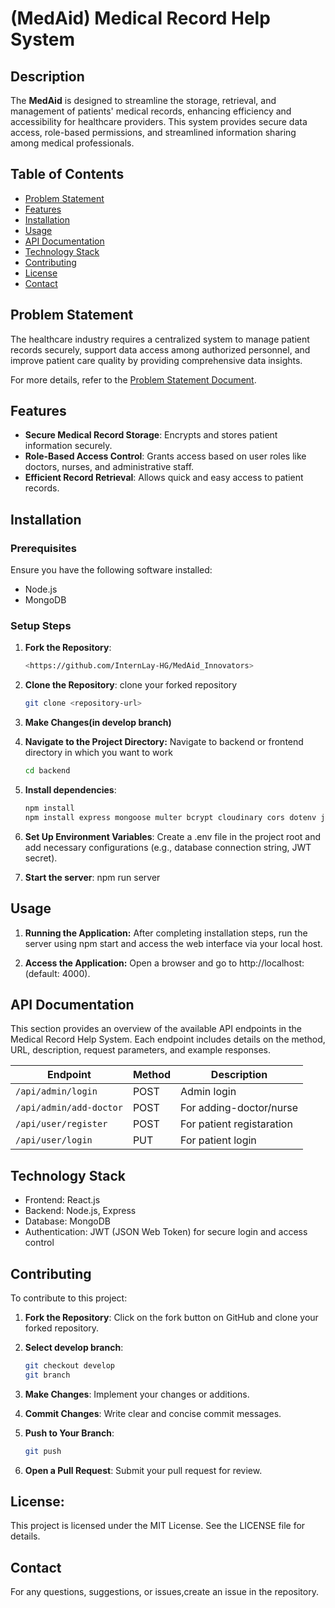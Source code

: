 # (MedAid) Medical Record Help System

## Description
The **MedAid** is designed to streamline the storage, retrieval, and management of patients' medical records, enhancing efficiency and accessibility for healthcare providers. This system provides secure data access, role-based permissions, and streamlined information sharing among medical professionals.

## Table of Contents
- [Problem Statement](#problem-statement)
- [Features](#features)
- [Installation](#installation)
- [Usage](#usage)
- [API Documentation](#api-documentation)
- [Technology Stack](#technology-stack)
- [Contributing](#contributing)
- [License](#license)
- [Contact](#contact)

## Problem Statement
The healthcare industry requires a centralized system to manage patient records securely, support data access among authorized personnel, and improve patient care quality by providing comprehensive data insights.

For more details, refer to the [Problem Statement Document](https://github.com/InternLay-HG/Problem-Statements/blob/main/P10%20%20%20%20Medical-Record-Help-System-srs.md).

## Features
- **Secure Medical Record Storage**: Encrypts and stores patient information securely.
- **Role-Based Access Control**: Grants access based on user roles like doctors, nurses, and administrative staff.
- **Efficient Record Retrieval**: Allows quick and easy access to patient records.

## Installation

### Prerequisites
Ensure you have the following software installed:
- Node.js
- MongoDB

### Setup Steps
1. **Fork the Repository**:
   ```bash
   <https://github.com/InternLay-HG/MedAid_Innovators>

2. **Clone the Repository**:
   clone your forked repository
   ```bash
   git clone <repository-url>

3. **Make Changes(in develop branch)**

4. **Navigate to the Project Directory:**
    Navigate to backend or frontend directory in which you want to work 
    ```bash
    cd backend

5. **Install dependencies**:
    ```bash
    npm install
    npm install express mongoose multer bcrypt cloudinary cors dotenv jsonwebtoken nodemon validator

6. **Set Up Environment Variables**:
    Create a .env file in the project root and add necessary configurations (e.g., database connection string, JWT secret).

7. **Start the server**:
    npm run server

## Usage

1. **Running the Application:**
    After completing installation steps, run the server using npm start and access the web interface via your local host.

1. **Access the Application:**
    Open a browser and go to http://localhost:<PORT> (default: 4000).

## API Documentation

This section provides an overview of the available API endpoints in the Medical Record Help System. Each endpoint includes details on the method, URL, description, request parameters, and example responses.

| Endpoint                   | Method | Description                               |
|----------------------------|--------|-------------------------------------------|
| `/api/admin/login`         | POST   | Admin login                               |
| `/api/admin/add-doctor`    | POST   | For adding-doctor/nurse                   |
| `/api/user/register`       | POST   | For patient registaration                 |
| `/api/user/login`          | PUT    | For patient login                         |

## Technology Stack

- Frontend: React.js
- Backend: Node.js, Express
- Database: MongoDB
- Authentication: JWT (JSON Web Token) for secure login and access control

## Contributing

To contribute to this project:
1. **Fork the Repository**: Click on the fork button on GitHub and clone your forked repository.

2. **Select develop branch**:
    ```bash
    git checkout develop
    git branch

3. **Make Changes**:  Implement your changes or additions.

4. **Commit Changes**: Write clear and concise commit messages.

5. **Push to Your Branch**: 
    ```bash
    git push

6. **Open a Pull Request**:
    Submit your pull request for review.

## License:
  This project is licensed under the MIT License. See the LICENSE file for details.

## Contact
  For any questions, suggestions, or issues,create an issue in the repository.